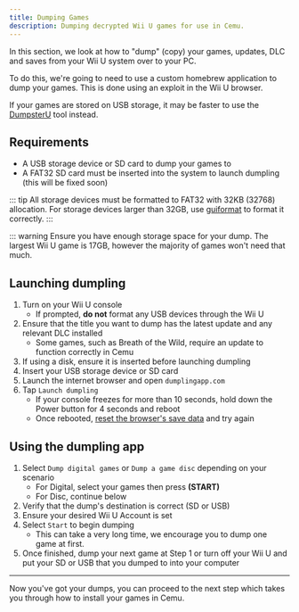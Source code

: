 ```yaml
---
title: Dumping Games
description: Dumping decrypted Wii U games for use in Cemu.
---
```


In this section, we look at how to "dump" (copy) your games, updates, DLC and saves from your Wii U system over to your PC.

To do this, we're going to need to use a custom homebrew application to dump your games. This is done using an exploit in the Wii U browser.

If your games are stored on USB storage, it may be faster to use the [DumpsterU](https://github.com/GaryOderNichts/DumpsterU) tool instead.

## Requirements

- A USB storage device or SD card to dump your games to
- A FAT32 SD card must be inserted into the system to launch dumpling (this will be fixed soon)

::: tip
All storage devices must be formatted to FAT32 with 32KB (32768) allocation. For storage devices larger than 32GB, use [guiformat](http://ridgecrop.co.uk/index.htm?guiformat.htm) to format it correctly.
:::

::: warning
Ensure you have enough storage space for your dump. The largest Wii U game is 17GB, however the majority of games won't need that much.

## Launching dumpling

1. Turn on your Wii U console
    - If prompted, **do not** format any USB devices through the Wii U
1. Ensure that the title you want to dump has the latest update and any relevant DLC installed
    - Some games, such as Breath of the Wild, require an update to function correctly in Cemu
1. If using a disk, ensure it is inserted before launching dumpling
1. Insert your USB storage device or SD card
1. Launch the internet browser and open `dumplingapp.com`
1. Tap `Launch dumpling`
    - If your console freezes for more than 10 seconds, hold down the Power button for 4 seconds and reboot
    - Once rebooted, [reset the browser's save data](https://en-americas-support.nintendo.com/app/answers/detail/a_id/1507/~/how-to-delete-the-internet-browser-history) and try again

## Using the dumpling app

1. Select `Dump digital games` or `Dump a game disc` depending on your scenario
    - For Digital, select your games then press **(START)**
    - For Disc, continue below
1. Verify that the dump's destination is correct (SD or USB)
1. Ensure your desired Wii U Account is set
1. Select `Start` to begin dumping
    - This can take a very long time, we encourage you to dump one game at first.
1. Once finished, dump your next game at Step 1 or turn off your Wii U and put your SD or USB that you dumped to into your computer

---

Now you've got your dumps, you can proceed to the next step which takes you through how to install your games in Cemu.
